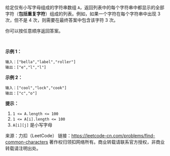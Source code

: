 给定仅有小写字母组成的字符串数组 ```A```，返回列表中的每个字符串中都显示的全部字符（**包括重复字符**）组成的列表。例如，如果一个字符在每个字符串中出现 3 次，但不是 4 次，则需要在最终答案中包含该字符 3 次。

你可以按任意顺序返回答案。

 

**示例 1：**
```
输入：["bella","label","roller"]
输出：["e","l","l"]
```
**示例 2：**
```
输入：["cool","lock","cook"]
输出：["c","o"]
```

**提示：**

1. ```1 <= A.length <= 100```
2. ```1 <= A[i].length <= 100```
3. ```A[i][j]``` 是小写字母

来源：力扣（LeetCode）
链接：https://leetcode-cn.com/problems/find-common-characters
著作权归领扣网络所有。商业转载请联系官方授权，非商业转载请注明出处。
